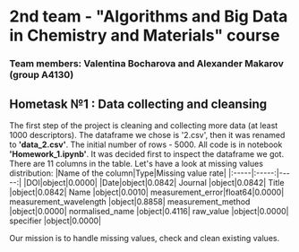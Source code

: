 # 2nd team - "Algorithms and Big Data in Chemistry and Materials" course 
### Team members: Valentina Bocharova and Alexander Makarov (group A4130)
## Hometask №1 : Data collecting and cleansing
The first step of the project is cleaning and collecting more data (at least 1000 descriptors). The dataframe we chose is '2.csv', then it was renamed to **'data_2.csv'**. The initial number of rows - 5000. All code is in notebook **'Homework_1.ipynb'**.
It was decided first to inspect the dataframe we got.
There are 11 columns in the table. Let's have a look at missing values distribution:
|Name of the column|Type|Missing value rate|
|:-----|:-----:|-----:|
|DOI|object|0.0000|
|Date|object|0.0842|
Journal |object|0.0842|
Title |object|0.0842|
Name |object|0.0010|
measurement_error|float64|0.0000|
measurement_wavelength |object|0.8858|
measurement_method |object|0.0000|
normalised_name |object|0.4116|
raw_value |object|0.0000|
specifier |object|0.0000|

Our mission is to handle missing values, check and clean existing values.
